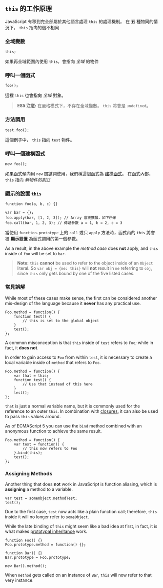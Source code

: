 ## `this` 的工作原理

JavaScript 有移到完全部屬於其他語言處理 `this` 的處理機制。
在 **五** 種物同的情況下， `this` 指向的個不相同

### 全域變數

    this;

如果再全域範圍內使用 `this`，會指向 *全域* 的物件


### 呼叫一個函式

    foo();

這裡 `this` 也會指向 *全域* 對象。

> **ES5 注意:** 在嚴格模式下，不存在全域變數。
> `this` 將會是 `undefined`。

### 方法調用

    test.foo(); 

這個例子中， `this` 指向 `test` 物件。

### 呼叫一個建構函式

    new foo(); 

如果函式傾向用 `new` 關鍵詞使用，我們稱這個函式為 [建構函式](#function.constructors)。
在函式內部， `this` 指向 *新物件的創立*

### 顯示的設置 `this`

    function foo(a, b, c) {}
                          
    var bar = {};
    foo.apply(bar, [1, 2, 3]); // Array 會被擴展，如下所示
    foo.call(bar, 1, 2, 3); // 傳遞參數 a = 1, b = 2, c = 3

當使用 `function.prototype` 上的 `call` 或只 `apply` 方法時，函式內的 `this` 將會被 **顯示設置** 為函式調用的第一個參數。

As a result, in the above example the *method case* does **not** apply, and `this` 
inside of `foo` will be set to `bar`.

> **Note:** `this` **cannot** be used to refer to the object inside of an `Object`
> literal. So `var obj = {me: this}` will **not** result in `me` referring to
> `obj`, since `this` only gets bound by one of the five listed cases.

### 常見誤解

While most of these cases make sense, the first can be considered another
mis-design of the language because it **never** has any practical use.

    Foo.method = function() {
        function test() {
            // this is set to the global object
        }
        test();
    };

A common misconception is that `this` inside of `test` refers to `Foo`; while in
fact, it **does not**.

In order to gain access to `Foo` from within `test`, it is necessary to create a 
local variable inside of `method` that refers to `Foo`.

    Foo.method = function() {
        var that = this;
        function test() {
            // Use that instead of this here
        }
        test();
    };

`that` is just a normal variable name, but it is commonly used for the reference to an 
outer `this`. In combination with [closures](#function.closures), it can also 
be used to pass `this` values around.

As of ECMAScript 5 you can use the `bind` method combined with an anonymous function to achieve the same result. 

    Foo.method = function() {
        var test = function() {
            // this now refers to Foo
        }.bind(this);
        test();
    };

### Assigning Methods

Another thing that does **not** work in JavaScript is function aliasing, which is
**assigning** a method to a variable.

    var test = someObject.methodTest;
    test();

Due to the first case, `test` now acts like a plain function call; therefore,
`this` inside it will no longer refer to `someObject`.

While the late binding of `this` might seem like a bad idea at first, in 
fact, it is what makes [prototypal inheritance](#object.prototype) work. 

    function Foo() {}
    Foo.prototype.method = function() {};

    function Bar() {}
    Bar.prototype = Foo.prototype;

    new Bar().method();

When `method` gets called on an instance of `Bar`, `this` will now refer to that
very instance. 


